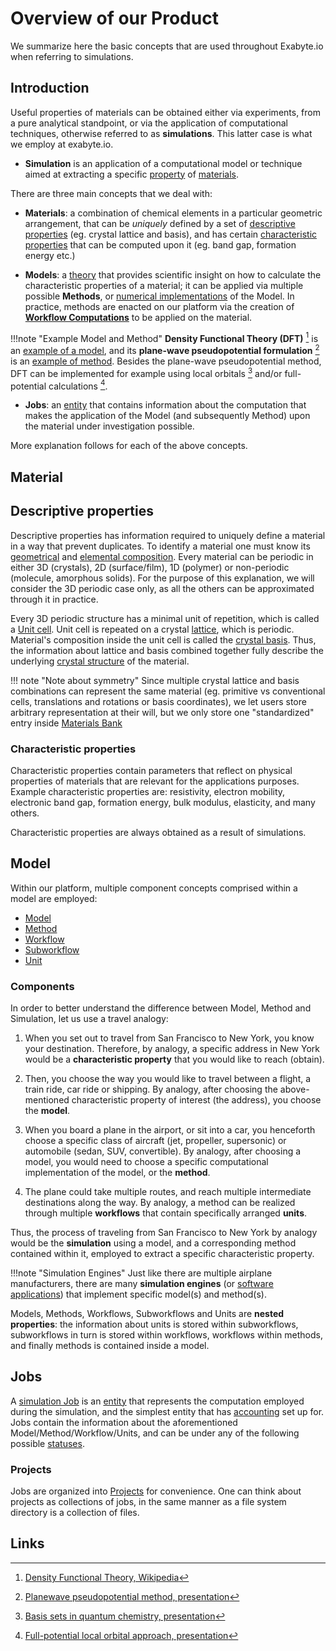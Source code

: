 # Overview of our Product

We summarize here the basic concepts that are used throughout Exabyte.io when referring to simulations.

## Introduction

Useful properties of materials can be obtained either via experiments, from a pure analytical standpoint, or via the application of computational techniques, otherwise referred to as **simulations**. This latter case is what we employ at exabyte.io.

- **Simulation** is an application of a computational model or technique aimed at extracting a specific [property](../properties/overview.md) of [materials](../materials/overview.md).

There are three main concepts that we deal with:

- **Materials**: a combination of chemical elements in a particular geometric arrangement, that can be *uniquely* defined by a set of [descriptive properties](../properties/classification/overview.md) (eg. crystal lattice and basis), and has certain [characteristic properties](../properties/classification/overview.md) that can be computed upon it (eg. band gap, formation energy etc.)

- **Models**: a [theory](../models/overview.md) that provides scientific insight on how to calculate the characteristic properties of a material; it can be applied via multiple possible **Methods**, or [numerical implementations](../methods/overview.md) of the Model. In practice, methods are enacted on our platform via the creation of **[Workflow Computations](../workflows/overview.md)** to be applied on the material.

!!!note "Example Model and Method"
    **Density Functional Theory (DFT)** [^1] is an [example of a model](../models-directory/dft/overview.md), and its **plane-wave pseudopotential formulation** [^2] is an [example of method](../methods-directory/pseudopotential/overview.md). Besides the plane-wave pseudopotential method, DFT can be implemented for example using local orbitals [^3] and/or full-potential calculations [^4].

- **Jobs**: an [entity](../jobs/overview.md) that contains information about the computation that makes the application of the Model (and subsequently Method) upon the material under investigation possible.

More explanation follows for each of the above concepts.

## Material

## Descriptive properties

Descriptive properties has information required to uniquely define a material in a way that prevent duplicates. To identify a material one must know its [geometrical](../properties-directory/structural/lattice.md) and [elemental composition](../properties-directory/structural/basis.md). Every material can be periodic in either 3D (crystals), 2D (surface/film), 1D (polymer) or non-periodic (molecule, amorphous solids). For the purpose of this explanation, we will consider the 3D periodic case only, as all the others can be approximated through it in practice.

Every 3D periodic structure has a minimal unit of repetition, which is called a [Unit cell](../properties-directory/structural/lattice.md). Unit cell is repeated on a crystal [lattice](../properties-directory/structural/lattice.md), which is periodic. Material's composition inside the unit cell is called the [crystal basis](../properties-directory/structural/basis.md). Thus, the information about lattice and basis combined together fully describe the underlying [crystal structure](../properties-directory/structural/final-structure.md) of the material.

!!! note "Note about symmetry"
    Since multiple crystal lattice and basis combinations can represent the same material (eg. primitive vs conventional cells, translations and rotations or basis coordinates), we let users store arbitrary representation at their will, but we only store one "standardized" entry inside [Materials Bank](../materials/bank.md)

### Characteristic properties

Characteristic properties contain parameters that reflect on physical properties of materials that are relevant for the applications purposes. Example characteristic properties are: resistivity, electron mobility, electronic band gap, formation energy, bulk modulus, elasticity, and many others.

Characteristic properties are always obtained as a result of simulations.

## Model

Within our platform, multiple component concepts comprised within a model are employed:

- [Model](../models/overview.md)
- [Method](../methods/overview.md)
- [Workflow](../workflows/overview.md)
- [Subworkflow](../workflows/components/subworkflows.md)
- [Unit](../workflows/components/units.md)

### Components

In order to better understand the difference between Model, Method and Simulation, let us use a travel analogy:

1. When you set out to travel from San Francisco to New York, you know your destination. Therefore, by analogy, a specific address in New York would be a **characteristic property** that you would like to reach (obtain).

2. Then, you choose the way you would like to travel between a flight, a train ride, car ride or shipping. By analogy, after choosing the above-mentioned characteristic property of interest (the address), you choose the **model**.

3. When you board a plane in the airport, or sit into a car, you henceforth choose a specific class of aircraft (jet, propeller, supersonic) or automobile (sedan, SUV, convertible). By analogy, after choosing a model, you would need to choose a specific computational implementation of the model, or the **method**.

4. The plane could take multiple routes, and reach multiple intermediate destinations along the way. By analogy, a method can be realized through multiple **workflows** that contain specifically arranged **units**.

Thus, the process of traveling from San Francisco to New York by analogy would be the **simulation** using a model, and a corresponding method contained within it, employed to extract a specific characteristic property.

!!!note "Simulation Engines"
    Just like there are multiple airplane manufacturers, there are many **simulation engines** (or [software applications](../software/overview.md)) that implement specific model(s) and method(s).

Models, Methods, Workflows, Subworkflows and Units are **nested properties**: the information about units is stored within subworkflows, subworkflows in turn is stored within workflows, workflows within methods, and finally methods is contained inside a model.

## Jobs

A [simulation Job](../jobs/overview.md) is an [entity](../entities-general/overview.md) that represents the computation employed during the simulation, and the simplest entity that has [accounting](../accounts/overview.md) set up for. Jobs contain the information about the aforementioned Model/Method/Workflow/Units, and can be under any of the following possible [statuses](../jobs/status.md).

### Projects

Jobs are organized into [Projects](../jobs/projects.md) for convenience. One can think about projects as collections of jobs, in the same manner as a file system directory is a collection of files.

## Links

[^1]: [Density Functional Theory, Wikipedia](https://en.wikipedia.org/wiki/Density_functional_theory)
[^2]: [Planewave pseudopotential method, presentation](https://www.archer.ac.uk/training/course-material/2014/04/PMMP_UCL/Slides/castep_1.pdf)
[^3]: [Basis sets in quantum chemistry, presentation](http://vergil.chemistry.gatech.edu/courses/chem6485/pdf/basis-sets.pdf)
[^4]: [Full-potential local orbital approach, presentation](http://www.fplo.de/download/Richter-1.pdf)
